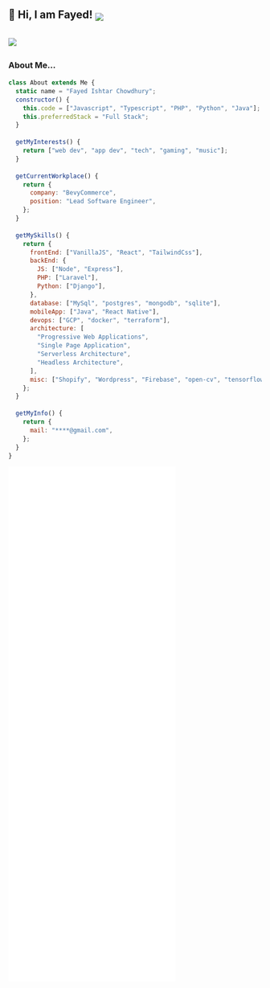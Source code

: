 <h2>👋 Hi, I am Fayed! <img src="https://user-images.githubusercontent.com/6520701/239780509-2be00c62-aac6-46cf-bfff-e7d62b436aee.gif" width="30" style="vertical-align:text-bottom;"> </h2> 
<h2><img width="250" src="https://user-images.githubusercontent.com/6520701/239781678-2041a7ef-c779-4f95-b21c-eef5234d6681.gif"></h2>

### About Me...

```javascript
class About extends Me {
  static name = "Fayed Ishtar Chowdhury";
  constructor() {
    this.code = ["Javascript", "Typescript", "PHP", "Python", "Java"];
    this.preferredStack = "Full Stack";
  }
  
  getMyInterests() {
    return ["web dev", "app dev", "tech", "gaming", "music"];
  }
  
  getCurrentWorkplace() {
    return {
      company: "BevyCommerce",
      position: "Lead Software Engineer",
    };
  }
  
  getMySkills() {
    return {
      frontEnd: ["VanillaJS", "React", "TailwindCss"],
      backEnd: {
        JS: ["Node", "Express"],
        PHP: ["Laravel"],
        Python: ["Django"],
      },
      database: ["MySql", "postgres", "mongodb", "sqlite"],
      mobileApp: ["Java", "React Native"],
      devops: ["GCP", "docker", "terraform"],
      architecture: [
        "Progressive Web Applications",
        "Single Page Application",
        "Serverless Architecture",
        "Headless Architecture",
      ],
      misc: ["Shopify", "Wordpress", "Firebase", "open-cv", "tensorflow"],
    };
  }
  
  getMyInfo() {
    return {
      mail: "****@gmail.com",
    };
  }
}

```

<!--START_SECTION:waka-->
<!--END_SECTION:waka-->

<picture>
  <img src="/github-metrics.svg" alt="Metrics">
</picture>

